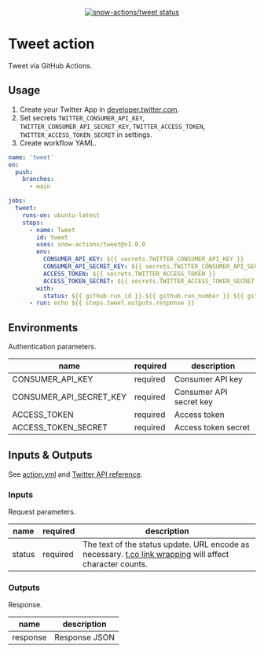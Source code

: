 <p align="center">
  <a href="https://github.com/snow-actions/tweet/actions"><img alt="snow-actions/tweet status" src="https://github.com/snow-actions/tweet/workflows/build-test/badge.svg"></a>
</p>

# Tweet action
Tweet via GitHub Actions.

## Usage

1. Create your Twitter App in [developer.twitter.com](https://developer.twitter.com/en/apps).
1. Set secrets `TWITTER_CONSUMER_API_KEY`, `TWITTER_CONSUMER_API_SECRET_KEY`, `TWITTER_ACCESS_TOKEN`, `TWITTER_ACCESS_TOKEN_SECRET` in settings.
1. Create workflow YAML.

```yml
name: 'tweet'
on:
  push:
    branches:
      - main

jobs:
  tweet:
    runs-on: ubuntu-latest
    steps:
      - name: Tweet
        id: tweet
        uses: snow-actions/tweet@v1.0.0
        env:
          CONSUMER_API_KEY: ${{ secrets.TWITTER_CONSUMER_API_KEY }}
          CONSUMER_API_SECRET_KEY: ${{ secrets.TWITTER_CONSUMER_API_SECRET_KEY }}
          ACCESS_TOKEN: ${{ secrets.TWITTER_ACCESS_TOKEN }}
          ACCESS_TOKEN_SECRET: ${{ secrets.TWITTER_ACCESS_TOKEN_SECRET }}
        with:
          status: ${{ github.run_id }}-${{ github.run_number }} ${{ github.sha }}
      - run: echo ${{ steps.tweet.outputs.response }}
```

## Environments
Authentication parameters.

|name|required|description|
|---|---|---|
|CONSUMER_API_KEY|required|Consumer API key|
|CONSUMER_API_SECRET_KEY|required|Consumer API secret key|
|ACCESS_TOKEN|required|Access token|
|ACCESS_TOKEN_SECRET|required|Access token secret|

## Inputs & Outputs
See [action.yml](action.yml) and [Twitter API reference](https://developer.twitter.com/en/docs/twitter-api/v1/tweets/post-and-engage/api-reference/post-statuses-update).

### Inputs
Request parameters.

|name|required|description|
|---|---|---|
|status|required|The text of the status update. URL encode as necessary. [t.co link wrapping](https://developer.twitter.com/en/docs/basics/tco) will affect character counts.|

### Outputs
Response.

|name|description|
|---|---|
|response|Response JSON|
